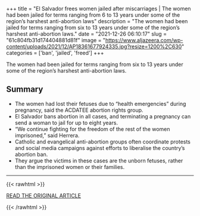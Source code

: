 +++
title = "El Salvador frees women jailed after miscarriages | The women had been jailed for terms ranging from 6 to 13 years under some of the region’s harshest anti-abortion laws"
description = "The women had been jailed for terms ranging from six to 13 years under some of the region’s harshest anti-abortion laws."
date = "2021-12-26 06:10:17"
slug = "61c804fb31d174404881d81f"
image = "https://www.aljazeera.com/wp-content/uploads/2021/12/AP18361677924335.jpg?resize=1200%2C630"
categories = ['ban', 'jailed', 'freed']
+++

The women had been jailed for terms ranging from six to 13 years under some of the region’s harshest anti-abortion laws.

## Summary

- The women had lost their fetuses due to “health emergencies” during pregnancy, said the ACDATEE abortion rights group.
- El Salvador bans abortion in all cases, and terminating a pregnancy can send a woman to jail for up to eight years.
- “We continue fighting for the freedom of the rest of the women imprisoned,” said Herrera.
- Catholic and evangelical anti-abortion groups often coordinate protests and social media campaigns against efforts to liberalise the country’s abortion ban.
- They argue the victims in these cases are the unborn fetuses, rather than the imprisoned women or their families.

---

{{< rawhtml >}}
  <p class="article-category">
    <a target="_blank" href="http://aljazeera.com/news/2021/12/24/abortion-ban-el-salvador-frees-women-jailed-after-miscarriages/">READ THE ORIGINAL ARTICLE</a>
  </p>
{{< /rawhtml >}}

